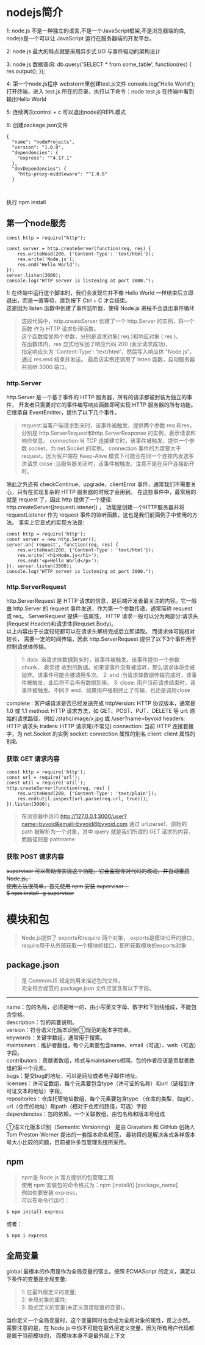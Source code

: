 # nodejs简介
<p>1: node.js 不是一种独立的语言,不是一个JavaScript框架,不是浏览器端的库, nodejs是一个可以让 JavaScript 运行在服务器端的开发平台。<p>
<p>2: node.js 最大的特点就是采用异步式 I/O 与事件驱动的架构设计</p>
<p>3: node.js 数据查询: db.query('SELECT * from some_table', function(res) {   res.output(); }); </p>
<p>4: 第一个node.js程序 webstorm里创建test.js文件 console.log('Hello World'); 
打开终端，进入 test.js 所在的目录，执行以下命令：node test.js 在终端中看到输出Hello World</p>
<p>5: 连续两次control + c 可以退出node的REPL模式</p>
<p>6: 创建package.json文件</p>

```
{
  "name": "nodeProjects",
  "version": "1.0.0",
  "dependencies": {
    "express": "^4.17.1"
  },
  "devDependencies": {
    "http-proxy-middleware": "^1.0.6"
  }
  
  
```
<p>执行 npm install</p>

## 第一个node服务


```
const http = require("http");

const server = http.createServer(function(req, res) {
    res.writeHead(200, {'Content-Type': 'text/html'});
    res.write('Node.js');
    res.end('Hello World');
});
server.listen(3000);
console.log("HTTP server is listening at port 3000.");

```

1: 在终端中运行这个脚本时，我们会发现它并不像 Hello World 一样结束后立即退出，而是一直等待，直到按下 Ctrl + C 才会结束。    
这是因为 listen 函数中创建了事件监听器，使得 Node.js 进程不会退出事件循环

>这段代码中，http.createServer 创建了一个 http.Server 的实例，将一个函数 作为 HTTP 请求处理函数。  
>这个函数接受两个参数，分别是请求对象( req )和响应对象 ( res )。  
>在函数体内，res 显式地写回了响应代码 200 (表示请求成功)，  
>指定响应头为 'Content-Type': 'text/html'，然后写入响应体 "Node.js"，
>通过 res.end 结束并发送。
>最后该实例还调用了 listen 函数，启动服务器并监听 3000 端口。
### http.Server
http.Server 是一个基于事件的 HTTP 服务器，所有的请求都被封装为独立的事件， 开发者只需要对它的事件编写响应函数即可实现 HTTP 服务器的所有功能。
它继承自 EventEmitter，提供了以下几个事件。
>request:当客户端请求到来时，该事件被触发，提供两个参数 req 和res，分别是 http.ServerRequest和http.ServerResponse 的实例，表示请求和响应信息。
>connection:当 TCP 连接建立时，该事件被触发，提供一个参数 socket，为 net.Socket 的实例。
>connection 事件的力度要大于 request，因为客户端在 Keep-Alive 模式下可能会在同一个连接内发送多次请求
>close :当服务器关闭时，该事件被触发。注意不是在用户连接断开时。

除此之外还有 checkContinue、upgrade、clientError 事件，通常我们不需要关 心，只有在实现复杂的 HTTP 服务器的时候才会用到。
在这些事件中，最常用的就是 request 了，因此 http 提供了一个捷径: http.createServer([requestListener]) ，
 功能是创建一个HTTP服务器并将 requestListener 作为 request 事件的监听函数，这也是我们前面例子中使用的方法。 
 事实上它显式的实现方法是:

```
const http = require('http');
const server = new http.Server();
server.on('request', function(req, res) {
    res.writeHead(200, {'Content-Type': 'text/html'});
    res.write('<h1>Node.js</h1>');
    res.end('<p>Hello World</p>');
}); server.listen(3000);
console.log("HTTP server is listening at port 3000.");
```

### http.ServerRequest
http.ServerRequest 是 HTTP 请求的信息，是后端开发者最关注的内容。它一般由
http.Server 的 request 事件发送，作为第一个参数传递，通常简称 request 或 req。 ServerRequest 提供一些属性，
HTTP 请求一般可以分为两部分:请求头(Request Header)和请求体(Requset Body)。   
以上内容由于长度较短都可以在请求头解析完成后立即读取。
而请求体可能相对较长， 需要一定的时间传输，因此 http.ServerRequest 提供了以下3个事件用于控制请求体传输。
>1: data :当请求体数据到来时，该事件被触发。该事件提供一个参数 chunk，
>表示接 收到的数据。如果该事件没有被监听，那么请求体将会被抛弃。该事件可能会被调用多次。
>2: end :当请求体数据传输完成时，该事件被触发，此后将不会再有数据到来。
>3: close: 用户当前请求结束时，该事件被触发。不同于 end，如果用户强制终止了传输，也还是调用close
>
 complete : 客户端请求是否已经发送完成
 httpVersion: HTTP 协议版本，通常是 1.0 或 1.1
 method: HTTP 请求方法，如 GET、POST、PUT、DELETE 等
 url: 原始的请求路径，例如 /static/image/x.jpg 或 /user?name=byvoid
 headers: HTTP 请求头
 trailers: HTTP 请求尾(不常见)
 connection: 当前 HTTP 连接套接字，为 net.Socket 的实例 
 socket: connection 属性的别名
 client:  client 属性的别名
 
### 获取 GET 请求内容

```
const http = require('http');
const url = require('url');
const util = require('util');
http.createServer(function(req, res) {
    res.writeHead(200, {'Content-Type': 'text/plain'});
    res.end(util.inspect(url.parse(req.url, true)));
}).listen(3000);
```
> 在浏览器中访问 http://127.0.0.1:3000/user?name=byvoid&email=byvoid@byvoid.com
> 通过 url.parse1，原始的 path 被解析为一个对象，其中 query 就是我们所谓的 GET 请求的内容，而路径则是 pathname

### 获取 POST 请求内容


~~supervisor 可以帮助你实现这个功能，它会监视你对代码的改动，并自动重启 Node.js。  
使用方法很简单，首先使用 npm 安装 supervisor：    
$ npm install -g supervisor~~

# 模块和包
>Node.js提供了 exports和require 两个对象，
>exports是模块公开的接口，
>require用于从外部获取一个模块的接口，即所获取模块的exports对象


## package.json 

>是 CommonJS 规定的用来描述包的文件，  
完全符合规范的 package.json 文件应该含有以下字段。  
***
>
name：包的名称，必须是唯一的，由小写英文字母、数字和下划线组成，不能包含空格。  
description：包的简要说明。  
version：符合语义化版本识别①规范的版本字符串。  
keywords：关键字数组，通常用于搜索。  
maintainers：维护者数组，每个元素要包含name、email（可选）、web（可选）字段。  
contributors：贡献者数组，格式与maintainers相同。包的作者应该是贡献者数组的第一个元素。  
bugs：提交bug的地址，可以是网址或者电子邮件地址。  
licenses：许可证数组，每个元素要包含type（许可证的名称）和url（链接到许可证文本的地址）字段。  
repositories：仓库托管地址数组，每个元素要包含type （仓库的类型，如git）、url（仓库的地址）和path（相对于仓库的路径，可选）字段  
dependencies：包的依赖，一个关联数组，由包名称和版本号组成  

<p>
①语义化版本识别（Semantic Versioning）
是由 Gravatars 和 GitHub 创始人 Tom Preston-Werner 提出的一套版本命名规范，
最初目的是解决各式各样版本号大小比较的问题，目前被许多包管理系统所采用。
</p>

## npm
>npm是 Node.js 官方提供的包管理工具  
使用 npm 安装包的命令格式为：npm [install/i] [package_name]   
例如你要安装 express，     
可以在命令行运行： 
``` 
$ npm install express   
```
或者：
```  
$ npm i express  
```

## 全局变量 
global 最根本的作用是作为全局变量的宿主。按照 ECMAScript 的定义，满足以下条件的变量是全局变量:  
>1: 在最外层定义的变量;  
2: 全局对象的属性;  
3: 隐式定义的变量(未定义直接赋值的变量)。  

当你定义一个全局变量时，这个变量同时也会成为全局对象的属性，反之亦然。  
需要注意的是，在 Node.js 中你不可能在最外层定义变量，因为所有用户代码都是属于当前模块的， 而模块本身不是最外层上下文